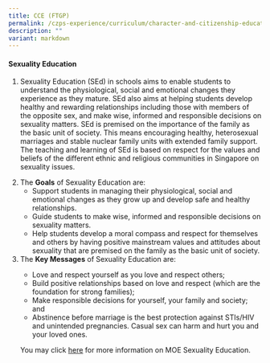 ```yaml
---
title: CCE (FTGP)
permalink: /czps-experience/curriculum/character-and-citizenship-education/cce-ftgp/
description: ""
variant: markdown
---
```

<h4><strong>Sexuality Education</strong></h4>
<ol>
<li><p>Sexuality Education (SEd) in schools aims to enable students to understand the physiological, social and emotional changes they experience as they mature. SEd also aims at helping students develop healthy and rewarding relationships including those with members of the opposite sex, and make wise, informed and responsible decisions on sexuality matters. SEd is premised on the importance of the family as the basic unit of society. This means encouraging healthy, heterosexual marriages and stable nuclear family units with extended family support. The teaching and learning of SEd is based on respect for the values and beliefs of the different ethnic and religious communities in Singapore on sexuality issues. &nbsp;</p>

</li><li>The <strong>Goals</strong> of Sexuality Education are:
<ul>
<li>Support students in managing their physiological, social and emotional changes as they grow up and develop safe and healthy relationships.</li>
<li>Guide students to make wise, informed and responsible decisions on sexuality matters. </li>
<li>Help students develop a moral compass and respect for themselves and others by having positive mainstream values and attitudes about sexuality that are premised on the family as the basic unit of society. </li></ul>
	</li><li> The <strong>Key Messages</strong> of Sexuality Education are:</li>
<ul>
<li>Love and respect yourself as you love and respect others;</li>
<li>Build positive relationships based on love and respect (which are the foundation for strong families);</li>
<li>Make responsible decisions for yourself, your family and society; and</li>
<li>Abstinence before marriage is the best protection against STIs/HIV and unintended pregnancies. Casual sex can harm and hurt you and your loved ones.</li></ul>
		

<p>You may click <a href="https://go.gov.sg/moe-sexuality-education" target="">here</a> for more information on MOE Sexuality Education.</p></ol>